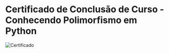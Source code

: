 # Certificado de Conclusão de Curso - Conhecendo Polimorfismo em Python

![Certificado](https://github.com/user-attachments/assets/e9113b32-b9b1-4d14-97d1-e3369ed0c373)
